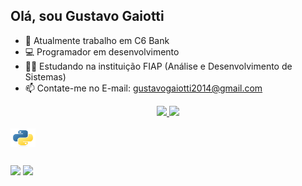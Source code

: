 ## Olá, sou Gustavo Gaiotti

- 🏦 Atualmente trabalho em C6 Bank
- 💻 Programador em desenvolvimento
- 👨‍🎓 Estudando na instituição FIAP (Análise e Desenvolvimento de Sistemas)
- 📫 Contate-me no E-mail: gustavogaiotti2014@gmail.com  

<div align="center">
  <a href="https://github.com/GusGaiotti">
  <img height="169em" src="https://github-readme-stats.vercel.app/api?username=GusGaiotti&show_icons=true&theme=dark&include_all_commits=true&count_private=true"/>
  <img height="169em" src="https://github-readme-stats.vercel.app/api/top-langs/?username=GusGaiotti&layout=compact&langs_count=7&theme=dark"/>
</div>

  <div style="display: inline_block"><br>
  <img align="center" alt="Gus-Python" height="30" width="40" src="https://raw.githubusercontent.com/devicons/devicon/master/icons/python/python-original.svg">
</div>
  
  ##
  
  <div> 
  
  <a href = "mailto:gustavogaiotti2014@gmail.com"><img src="https://img.shields.io/badge/-Gmail-%23333?style=for-the-badge&logo=gmail&logoColor=white" target="_blank"></a>
  <a href="https://www.linkedin.com/in/gustavogaiotti/" target="_blank"><img src="https://img.shields.io/badge/-LinkedIn-%230077B5?style=for-the-badge&logo=linkedin&logoColor=white" target="_blank"></a> 

</div>
